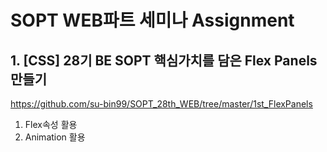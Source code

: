 # SOPT WEB파트 세미나 Assignment

## 1. [CSS] 28기 BE SOPT 핵심가치를 담은 Flex Panels 만들기
https://github.com/su-bin99/SOPT_28th_WEB/tree/master/1st_FlexPanels
1. Flex속성 활용
2. Animation 활용
